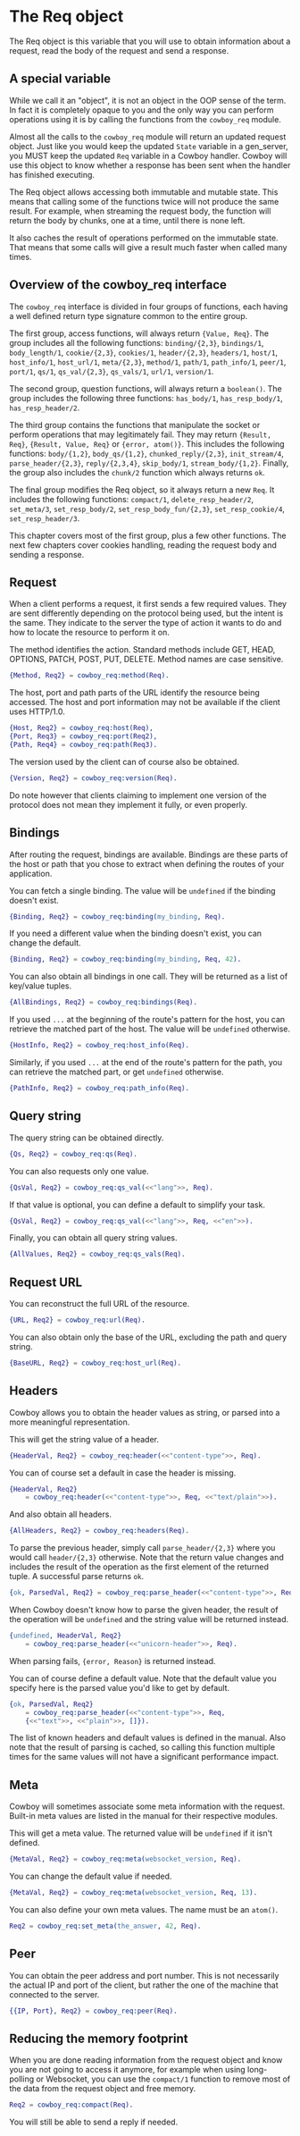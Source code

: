 The Req object
==============

The Req object is this variable that you will use to obtain
information about a request, read the body of the request
and send a response.

A special variable
------------------

While we call it an "object", it is not an object in the
OOP sense of the term. In fact it is completely opaque
to you and the only way you can perform operations using
it is by calling the functions from the `cowboy_req`
module.

Almost all the calls to the `cowboy_req` module will
return an updated request object. Just like you would
keep the updated `State` variable in a gen_server,
you MUST keep the updated `Req` variable in a Cowboy
handler. Cowboy will use this object to know whether
a response has been sent when the handler has finished
executing.

The Req object allows accessing both immutable and
mutable state. This means that calling some of the
functions twice will not produce the same result.
For example, when streaming the request body, the
function will return the body by chunks, one at a
time, until there is none left.

It also caches the result of operations performed
on the immutable state. That means that some calls
will give a result much faster when called many times.

Overview of the cowboy_req interface
------------------------------------

The `cowboy_req` interface is divided in four groups
of functions, each having a well defined return type
signature common to the entire group.

The first group, access functions, will always return
`{Value, Req}`. The group includes all the following
functions: `binding/{2,3}`, `bindings/1`, `body_length/1`,
`cookie/{2,3}`, `cookies/1`, `header/{2,3}`, `headers/1`,
`host/1`, `host_info/1`, `host_url/1`, `meta/{2,3}`,
`method/1`, `path/1`, `path_info/1`, `peer/1`, `port/1`,
`qs/1`, `qs_val/{2,3}`, `qs_vals/1`, `url/1`, `version/1`.

The second group, question functions, will always return
a `boolean()`. The group includes the following three
functions: `has_body/1`, `has_resp_body/1`, `has_resp_header/2`.

The third group contains the functions that manipulate
the socket or perform operations that may legitimately fail.
They may return `{Result, Req}`, `{Result, Value, Req}`
or `{error, atom()}`. This includes the following functions:
`body/{1,2}`, `body_qs/{1,2}`, `chunked_reply/{2,3}`,
`init_stream/4`, `parse_header/{2,3}`, `reply/{2,3,4}`,
`skip_body/1`, `stream_body/{1,2}`. Finally, the group
also includes the `chunk/2` function which always returns
`ok`.

The final group modifies the Req object, so it always return
a new `Req`. It includes the following functions: `compact/1`,
`delete_resp_header/2`, `set_meta/3`, `set_resp_body/2`,
`set_resp_body_fun/{2,3}`, `set_resp_cookie/4`, `set_resp_header/3`.

This chapter covers most of the first group, plus a few other
functions. The next few chapters cover cookies handling, reading
the request body and sending a response.

Request
-------

When a client performs a request, it first sends a few required
values. They are sent differently depending on the protocol
being used, but the intent is the same. They indicate to the
server the type of action it wants to do and how to locate
the resource to perform it on.

The method identifies the action. Standard methods include
GET, HEAD, OPTIONS, PATCH, POST, PUT, DELETE. Method names
are case sensitive.

``` erlang
{Method, Req2} = cowboy_req:method(Req).
```

The host, port and path parts of the URL identify the resource
being accessed. The host and port information may not be
available if the client uses HTTP/1.0.

``` erlang
{Host, Req2} = cowboy_req:host(Req),
{Port, Req3} = cowboy_req:port(Req2),
{Path, Req4} = cowboy_req:path(Req3).
```

The version used by the client can of course also be obtained.

``` erlang
{Version, Req2} = cowboy_req:version(Req).
```

Do note however that clients claiming to implement one version
of the protocol does not mean they implement it fully, or even
properly.

Bindings
--------

After routing the request, bindings are available. Bindings
are these parts of the host or path that you chose to extract
when defining the routes of your application.

You can fetch a single binding. The value will be `undefined`
if the binding doesn't exist.

``` erlang
{Binding, Req2} = cowboy_req:binding(my_binding, Req).
```

If you need a different value when the binding doesn't exist,
you can change the default.

``` erlang
{Binding, Req2} = cowboy_req:binding(my_binding, Req, 42).
```

You can also obtain all bindings in one call. They will be
returned as a list of key/value tuples.

``` erlang
{AllBindings, Req2} = cowboy_req:bindings(Req).
```

If you used `...` at the beginning of the route's pattern
for the host, you can retrieve the matched part of the host.
The value will be `undefined` otherwise.

``` erlang
{HostInfo, Req2} = cowboy_req:host_info(Req).
```

Similarly, if you used `...` at the end of the route's
pattern for the path, you can retrieve the matched part,
or get `undefined` otherwise.

``` erlang
{PathInfo, Req2} = cowboy_req:path_info(Req).
```

Query string
------------

The query string can be obtained directly.

``` erlang
{Qs, Req2} = cowboy_req:qs(Req).
```

You can also requests only one value.

``` erlang
{QsVal, Req2} = cowboy_req:qs_val(<<"lang">>, Req).
```

If that value is optional, you can define a default to simplify
your task.

``` erlang
{QsVal, Req2} = cowboy_req:qs_val(<<"lang">>, Req, <<"en">>).
```

Finally, you can obtain all query string values.

``` erlang
{AllValues, Req2} = cowboy_req:qs_vals(Req).
```

Request URL
-----------

You can reconstruct the full URL of the resource.

``` erlang
{URL, Req2} = cowboy_req:url(Req).
```

You can also obtain only the base of the URL, excluding the
path and query string.

``` erlang
{BaseURL, Req2} = cowboy_req:host_url(Req).
```

Headers
-------

Cowboy allows you to obtain the header values as string,
or parsed into a more meaningful representation.

This will get the string value of a header.

``` erlang
{HeaderVal, Req2} = cowboy_req:header(<<"content-type">>, Req).
```

You can of course set a default in case the header is missing.

``` erlang
{HeaderVal, Req2}
    = cowboy_req:header(<<"content-type">>, Req, <<"text/plain">>).
```

And also obtain all headers.

``` erlang
{AllHeaders, Req2} = cowboy_req:headers(Req).
```

To parse the previous header, simply call `parse_header/{2,3}`
where you would call `header/{2,3}` otherwise. Note that the
return value changes and includes the result of the operation
as the first element of the returned tuple. A successful parse
returns `ok`.

``` erlang
{ok, ParsedVal, Req2} = cowboy_req:parse_header(<<"content-type">>, Req).
```

When Cowboy doesn't know how to parse the given header, the
result of the operation will be `undefined` and the string value
will be returned instead.

``` erlang
{undefined, HeaderVal, Req2}
    = cowboy_req:parse_header(<<"unicorn-header">>, Req).
```

When parsing fails, `{error, Reason}` is returned instead.

You can of course define a default value. Note that the default
value you specify here is the parsed value you'd like to get
by default.

``` erlang
{ok, ParsedVal, Req2}
    = cowboy_req:parse_header(<<"content-type">>, Req,
    {<<"text">>, <<"plain">>, []}).
```

The list of known headers and default values is defined in the
manual. Also note that the result of parsing is cached, so
calling this function multiple times for the same values will
not have a significant performance impact.

Meta
----

Cowboy will sometimes associate some meta information with
the request. Built-in meta values are listed in the manual
for their respective modules.

This will get a meta value. The returned value will be `undefined`
if it isn't defined.

``` erlang
{MetaVal, Req2} = cowboy_req:meta(websocket_version, Req).
```

You can change the default value if needed.

``` erlang
{MetaVal, Req2} = cowboy_req:meta(websocket_version, Req, 13).
```

You can also define your own meta values. The name must be
an `atom()`.

``` erlang
Req2 = cowboy_req:set_meta(the_answer, 42, Req).
```

Peer
----

You can obtain the peer address and port number. This is
not necessarily the actual IP and port of the client, but
rather the one of the machine that connected to the server.

``` erlang
{{IP, Port}, Req2} = cowboy_req:peer(Req).
```

Reducing the memory footprint
-----------------------------

When you are done reading information from the request object
and know you are not going to access it anymore, for example
when using long-polling or Websocket, you can use the `compact/1`
function to remove most of the data from the request object and
free memory.

``` erlang
Req2 = cowboy_req:compact(Req).
```

You will still be able to send a reply if needed.
